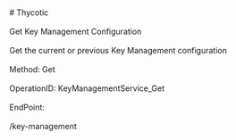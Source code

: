 <br>#     Thycotic</br>
<br>Get Key Management Configuration</br>
<br>Get the current or previous Key Management configuration</br>
<br>Method: Get</br>
<br>OperationID: KeyManagementService_Get</br>
<br>EndPoint:</br>
<br>/key-management</br>
